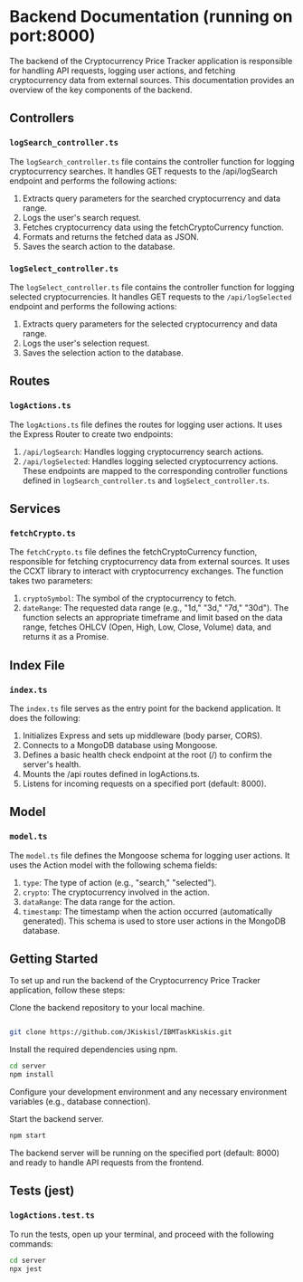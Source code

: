 # Backend Documentation (running on port:8000)

The backend of the Cryptocurrency Price Tracker application is responsible for handling API requests, logging user actions, and fetching cryptocurrency data from external sources. This documentation provides an overview of the key components of the backend.

## Controllers

### `logSearch_controller.ts`

The `logSearch_controller.ts` file contains the controller function for logging cryptocurrency searches. It handles GET requests to the /api/logSearch endpoint and performs the following actions:

1.  Extracts query parameters for the searched cryptocurrency and data range.
2.  Logs the user's search request.
3.  Fetches cryptocurrency data using the fetchCryptoCurrency function.
4.  Formats and returns the fetched data as JSON.
5.  Saves the search action to the database.

### `logSelect_controller.ts`

The `logSelect_controller.ts` file contains the controller function for logging selected cryptocurrencies. It handles GET requests to the `/api/logSelected` endpoint and performs the following actions:

1.  Extracts query parameters for the selected cryptocurrency and data range.
2.  Logs the user's selection request.
3.  Saves the selection action to the database.

## Routes

### `logActions.ts`

The `logActions.ts` file defines the routes for logging user actions. It uses the Express Router to create two endpoints:

1.  `/api/logSearch`: Handles logging cryptocurrency search actions.
2.  `/api/logSelected`: Handles logging selected cryptocurrency actions.
    These endpoints are mapped to the corresponding controller functions defined in `logSearch_controller.ts` and `logSelect_controller.ts`.

## Services

### `fetchCrypto.ts`

The `fetchCrypto.ts` file defines the fetchCryptoCurrency function, responsible for fetching cryptocurrency data from external sources. It uses the CCXT library to interact with cryptocurrency exchanges. The function takes two parameters:

1.  `cryptoSymbol`: The symbol of the cryptocurrency to fetch.
2.  `dateRange`: The requested data range (e.g., "1d," "3d," "7d," "30d").
    The function selects an appropriate timeframe and limit based on the data range, fetches OHLCV (Open, High, Low, Close, Volume) data, and returns it as a Promise.

## Index File

### `index.ts`

The `index.ts` file serves as the entry point for the backend application. It does the following:

1.  Initializes Express and sets up middleware (body parser, CORS).
2.  Connects to a MongoDB database using Mongoose.
3.  Defines a basic health check endpoint at the root (/) to confirm the server's health.
4.  Mounts the /api routes defined in logActions.ts.
5.  Listens for incoming requests on a specified port (default: 8000).

## Model

### `model.ts`

The `model.ts` file defines the Mongoose schema for logging user actions. It uses the Action model with the following schema fields:

1. `type`: The type of action (e.g., "search," "selected").
2. `crypto`: The cryptocurrency involved in the action.
3. `dataRange`: The data range for the action.
4. `timestamp`: The timestamp when the action occurred (automatically generated).
   This schema is used to store user actions in the MongoDB database.

## Getting Started

To set up and run the backend of the Cryptocurrency Price Tracker application, follow these steps:

Clone the backend repository to your local machine.

```bash

git clone https://github.com/JKiskisl/IBMTaskKiskis.git
```

Install the required dependencies using npm.

```bash
cd server
npm install
```

Configure your development environment and any necessary environment variables (e.g., database connection).

Start the backend server.

```bash
npm start
```

The backend server will be running on the specified port (default: 8000) and ready to handle API requests from the frontend.

## Tests (jest)

### `logActions.test.ts`

To run the tests, open up your terminal, and proceed with the following commands:

```bash
cd server
npx jest
```
